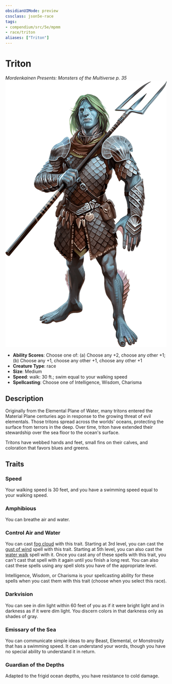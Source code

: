 ```yaml
---
obsidianUIMode: preview
cssclass: json5e-race
tags:
- compendium/src/5e/mpmm
- race/triton
aliases: ["Triton"]
---
```


# Triton
*Mordenkainen Presents: Monsters of the Multiverse p. 35*
![](../../assets/img/triton.png)  

- **Ability Scores**: Choose one of: (a) Choose any +2, choose any other +1; (b) Choose any +1, choose any other +1, choose any other +1
- **Creature Type**: race
- **Size**: Medium
- **Speed**: walk: 30 ft.; swim equal to your walking speed
- **Spellcasting**: Choose one of Intelligence, Wisdom, Charisma


## Description

Originally from the Elemental Plane of Water, many tritons entered the Material Plane centuries ago in response to the growing threat of evil elementals. Those tritons spread across the worlds' oceans, protecting the surface from terrors in the deep. Over time, triton have extended their stewardship over the sea floor to the ocean's surface.

Tritons have webbed hands and feet, small fins on their calves, and coloration that favors blues and greens.


## Traits

### Speed

Your walking speed is 30 feet, and you have a swimming speed equal to your walking speed.

### Amphibious

You can breathe air and water.

### Control Air and Water

You can cast [fog cloud](../spells/fog-cloud.md#) with this trait. Starting at 3rd level, you can cast the [gust of wind](../spells/gust-of-wind.md#) spell with this trait. Starting at 5th level, you can also cast the [water walk](../spells/water-walk.md#) spell with it. Once you cast any of these spells with this trait, you can't cast that spell with it again until you finish a long rest. You can also cast these spells using any spell slots you have of the appropriate level.

Intelligence, Wisdom, or Charisma is your spellcasting ability for these spells when you cast them with this trait (choose when you select this race).

### Darkvision

You can see in dim light within 60 feet of you as if it were bright light and in darkness as if it were dim light. You discern colors in that darkness only as shades of gray.

### Emissary of the Sea

You can communicate simple ideas to any Beast, Elemental, or Monstrosity that has a swimming speed. It can understand your words, though you have no special ability to understand it in return.

### Guardian of the Depths

Adapted to the frigid ocean depths, you have resistance to cold damage.